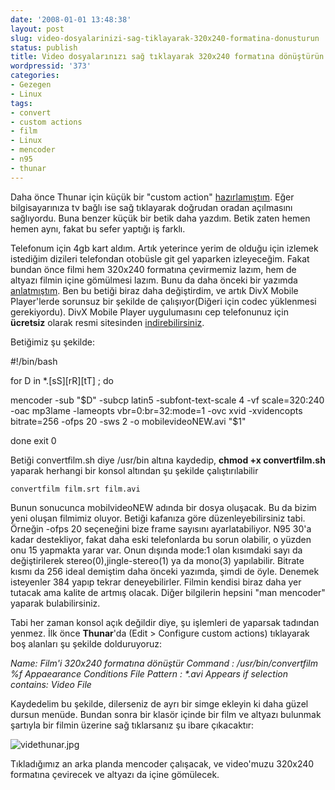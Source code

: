 ```yaml
---
date: '2008-01-01 13:48:38'
layout: post
slug: video-dosyalarinizi-sag-tiklayarak-320x240-formatina-donusturun
status: publish
title: Video dosyalarınızı sağ tıklayarak 320x240 formatına dönüştürün
wordpressid: '373'
categories:
- Gezegen
- Linux
tags:
- convert
- custom actions
- film
- Linux
- mencoder
- n95
- thunar
---
```


Daha önce Thunar için küçük bir "custom action" [hazırlamıştım](http://blog.arsln.org/video-dosyalarini-sag-tiklama-ile-tvde-acmak/). Eğer bilgisayarınıza tv bağlı ise sağ tıklayarak doğrudan oradan açılmasını sağlıyordu. Buna benzer küçük bir betik daha yazdım. Betik zaten hemen hemen aynı, fakat bu sefer yaptığı iş farklı. 

Telefonum için 4gb kart aldım. Artık yeterince yerim de olduğu için izlemek istediğim dizileri telefondan otobüsle git gel yaparken izleyeceğim. Fakat bundan önce filmi hem 320x240 formatına çevirmemiz lazım, hem de altyazı filmin içine gömülmesi lazım. Bunu da daha önceki bir yazımda [anlatmıştım](http://blog.arsln.org/symbian-yuklu-telefonlarda-altyazili-film-divx-xvid-izlemek/). Ben bu betiği biraz daha değiştirdim, ve artık DivX Mobile Player'lerde sorunsuz bir şekilde de çalışıyor(Diğeri için codec yüklenmesi gerekiyordu). DivX Mobile Player uygulumasını cep telefonunuz için **ücretsiz** olarak resmi sitesinden [indirebilirsiniz](http://www.divx.com/mobile/). 

Betiğimiz şu şekilde:





> 
#!/bin/bash

for D in *.[sS][rR][tT] ; do

mencoder -sub "$D" -subcp latin5 -subfont-text-scale 4 -vf scale=320:240 -oac mp3lame -lameopts vbr=0:br=32:mode=1 -ovc xvid -xvidencopts bitrate=256 -ofps 20 -sws 2 -o mobilevideoNEW.avi "$1" 

done
exit 0 





Betiği convertfilm.sh diye /usr/bin altına kaydedip, **chmod +x convertfilm.sh** yaparak herhangi bir konsol altından şu şekilde çalıştırılabilir

`convertfilm film.srt film.avi`

Bunun sonucunca mobilvideoNEW adında bir dosya oluşacak. Bu da bizim yeni oluşan filmimiz oluyor. Betiği kafanıza göre düzenleyebilirsiniz tabi. Örneğin -ofps 20 seçeneğini bize frame sayısını ayarlatabiliyor. N95 30'a kadar destekliyor, fakat daha eski telefonlarda bu sorun olabilir, o yüzden onu 15 yapmakta yarar var. Onun dışında mode:1 olan kısımdaki sayı da değiştirilerek stereo(0),jingle-stereo(1) ya da mono(3) yapılabilir. Bitrate kısmı da 256 ideal demiştim daha önceki yazımda, şimdi de öyle. Denemek isteyenler 384 yapıp tekrar deneyebilirler. Filmin kendisi biraz daha yer tutacak ama kalite de artmış olacak. Diğer bilgilerin hepsini "man mencoder" yaparak bulabilirsiniz. 

Tabi her zaman konsol açık değildir diye, şu işlemleri de yaparsak tadından yenmez. İlk önce **Thunar**'da (Edit > Configure custom actions) tıklayarak boş alanları şu şekilde dolduruyoruz:

_Name: Film'i 320x240 formatına dönüştür
Command : /usr/bin/convertfilm %f
Appaearance Conditions
File Pattern : *.avi
Appears if selection contains: Video File_

Kaydedelim bu şekilde, dilerseniz de ayrı bir simge ekleyin ki daha güzel dursun menüde. Bundan sonra bir klasör içinde bir film ve altyazı bulunmak şartıyla bir filmin üzerine sağ tıklarsanız şu ibare çıkacaktır:

![videthunar.jpg](http://blog.arsln.org/image/videthunar.jpg)


Tıkladığımız an arka planda mencoder çalışacak, ve video'muzu 320x240 formatına çevirecek ve altyazı da içine gömülecek.





